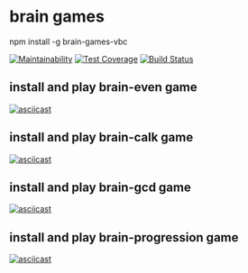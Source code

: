 # brain games

npm install -g brain-games-vbc

[![Maintainability](https://api.codeclimate.com/v1/badges/a99a88d28ad37a79dbf6/maintainability)](https://codeclimate.com/github/codeclimate/codeclimate/maintainability)
[![Test Coverage](https://api.codeclimate.com/v1/badges/a99a88d28ad37a79dbf6/test_coverage)](https://codeclimate.com/github/codeclimate/codeclimate/test_coverage)
[![Build Status](https://travis-ci.com/verybeautifulcat/backend-project-lvl1.svg?branch=master)](https://travis-ci.com/verybeautifulcat/backend-project-lvl1)



## install and play brain-even game

[![asciicast](https://asciinema.org/a/MpuCByMHLFUID6BWyBPyAjYhm.svg)](https://asciinema.org/a/MpuCByMHLFUID6BWyBPyAjYhm)


## install and play brain-calk game

[![asciicast](https://asciinema.org/a/gpm8XzlMMxBMaTpmtWJamGcFe.svg)](https://asciinema.org/a/gpm8XzlMMxBMaTpmtWJamGcFe)


## install and play brain-gcd game

[![asciicast](https://asciinema.org/a/4A9DF5kOK5hajXlDrF69NUeDm.svg)](https://asciinema.org/a/4A9DF5kOK5hajXlDrF69NUeDm)


## install and play brain-progression game

[![asciicast](https://asciinema.org/a/ZuQwvs3DYOcWggP3sGFprgJs6.svg)](https://asciinema.org/a/ZuQwvs3DYOcWggP3sGFprgJs6)